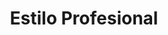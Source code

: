 ---
title: "Estilo Profesional"
url: /ciudad-autonoma-de-buenos-aires/estilo-profesional/
shop: peluquería
---